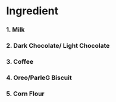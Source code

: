 # Ingredient 
### 1. Milk
### 2. Dark Chocolate/ Light Chocolate
### 3. Coffee
### 4. Oreo/ParleG Biscuit 
### 5. Corn Flour 

